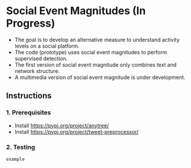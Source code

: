 # Social Event Magnitudes (In Progress)
  + The goal is to develop an alternative measure to understand activity levels on a social platform.
  + The code (prototype) uses social event magnitudes to perform supervised detection.
  + The first version of social event magnitude only combines text and network structure.  
  + A multimedia version of social event magnitude is under development.

## Instructions

### 1. Prerequisites
+ Install https://pypi.org/project/anytree/
+ Install https://pypi.org/project/tweet-preprocessor/

### 2. Testing
`example`


